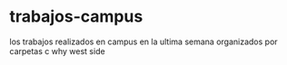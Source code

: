 # trabajos-campus
los trabajos realizados en campus en la ultima semana organizados por carpetas c
why
west side

